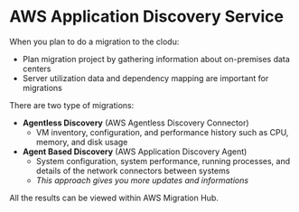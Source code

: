 # AWS Application Discovery Service

When you plan to do a migration to the clodu:
- Plan migration project by gathering information about on-premises data centers
- Server utilization data and dependency mapping are important for migrations

There are two type of migrations: 
- **Agentless Discovery** (AWS Agentless Discovery Connector)
    - VM inventory, configuration, and performance history such as CPU, memory, and disk usage
- **Agent Based Discovery** (AWS Application Discovery Agent)
    - System configuration, system performance, running processes, and details of the network connectors between systems
    - *This approach gives you more updates and informations*

All the results can be viewed within AWS Migration Hub.